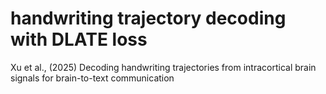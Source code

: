 # handwriting trajectory decoding with DLATE loss
Xu et al., (2025) Decoding handwriting trajectories from intracortical brain signals for brain-to-text communication
